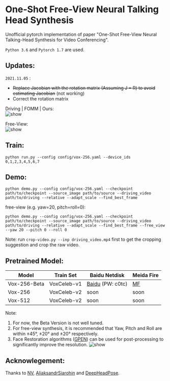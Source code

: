 # One-Shot Free-View Neural Talking Head Synthesis
Unofficial pytorch implementation of paper "One-Shot Free-View Neural Talking-Head Synthesis for Video Conferencing".  

```Python 3.6``` and ```Pytorch 1.7``` are used. 


Updates:  
-------- 
```2021.11.05``` :
* <s>Replace Jacobian with the rotation matrix (Assuming J = R) to avoid estimating Jacobian</s> (not working)
* Correct the rotation matrix

Driving | FOMM | Ours:    
![show](https://github.com/zhanglonghao1992/ReadmeImages/blob/master/images/081.gif) 

Free-View:  
![show](https://github.com/zhanglonghao1992/ReadmeImages/blob/master/images/concat.gif) 

Train:  
--------
```
python run.py --config config/vox-256.yaml --device_ids 0,1,2,3,4,5,6,7
```

Demo:  
--------
```
python demo.py --config config/vox-256.yaml --checkpoint path/to/checkpoint --source_image path/to/source --driving_video path/to/driving --relative --adapt_scale --find_best_frame
```
free-view (e.g. yaw=20, pitch=roll=0):
```
python demo.py --config config/vox-256.yaml --checkpoint path/to/checkpoint --source_image path/to/source --driving_video path/to/driving --relative --adapt_scale --find_best_frame --free_view --yaw 20 --pitch 0 --roll 0
```
Note: run ```crop-video.py --inp driving_video.mp4``` first to get the cropping suggestion and crop the raw video.  

Pretrained Model:  
--------

  Model  |  Train Set   | Baidu Netdisk | Meida Fire | 
 ------- |------------  |-----------    |--------      |
 Vox-256-Beta| VoxCeleb-v1  | [Baidu](https://pan.baidu.com/s/1lLS4ArbK2yWelsL-EtwU8g) (PW: c0tc)|  [MF](https://www.mediafire.com/folder/rw51an7tk7bh2/TalkingHead)  |
 Vox-256 | VoxCeleb-v2  |  soon  |  soon  |
 Vox-512 | VoxCeleb-v2  |  soon  |  soon  |
 
 Note:
 1. For now, the Beta Version is not well tuned.
 2. For free-view synthesis, it is recommended that Yaw, Pitch and Roll are within ±45°, ±20° and ±20° respectively.
 3. Face Restoration algorithms ([GPEN](https://github.com/yangxy/GPEN)) can be used for post-processing to significantly improve the resolution.
![show](https://github.com/zhanglonghao1992/ReadmeImages/blob/master/images/s%20r.gif) 


Acknowlegement: 
--------
Thanks to [NV](https://github.com/NVlabs/face-vid2vid), [AliaksandrSiarohin](https://github.com/AliaksandrSiarohin/first-order-model) and [DeepHeadPose](https://github.com/DriverDistraction/DeepHeadPose).
